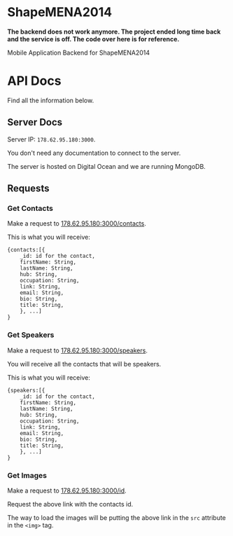 ShapeMENA2014
=============

**The backend does not work anymore. The project ended
long time back and the service is off. The code over here is for reference.**

Mobile Application Backend for ShapeMENA2014

API Docs
========
Find all the information below.

Server Docs
--------------

Server IP: ```178.62.95.180:3000```.

You don't need any documentation to connect to the server.

The server is hosted on Digital Ocean and we are running MongoDB. 

Requests
-----------

### Get Contacts 
Make a request to [178.62.95.180:3000/contacts](178.62.95.180:3000/contacts). 

This is what you will receive:

	{contacts:[{
		_id: id for the contact,
		firstName: String,
		lastName: String,
		hub: String,
		occupation: String,
		link: String,
		email: String,
		bio: String,
		title: String,
		}, ...]
	}

### Get Speakers 
Make a request to [178.62.95.180:3000/speakers](178.62.95.180:3000/speakers). 

You will receive all the contacts that will be speakers. 

This is what you will receive:

	{speakers:[{
		_id: id for the contact,
		firstName: String,
		lastName: String,
		hub: String,
		occupation: String,
		link: String,
		email: String,
		bio: String,
		title: String,
		}, ...]
	}

### Get Images 
Make a request to [178.62.95.180:3000/id](178.62.95.180:3000/id). 

Request the above link with the contacts id. 

The way to load the images will be putting the above link in the ```src``` attribute in the ```<img>``` tag. 
